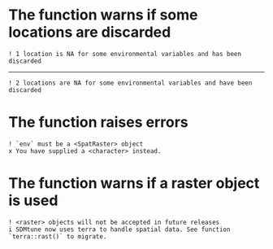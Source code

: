 # The function warns if some locations are discarded

    ! 1 location is NA for some environmental variables and has been discarded

---

    ! 2 locations are NA for some environmental variables and have been discarded

# The function raises errors

    ! `env` must be a <SpatRaster> object
    x You have supplied a <character> instead.

# The function warns if a raster object is used

    ! <raster> objects will not be accepted in future releases
    i SDMtune now uses terra to handle spatial data. See function `terra::rast()` to migrate.

